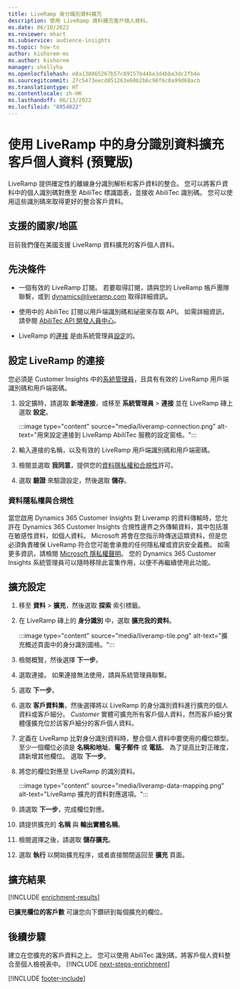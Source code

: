 ```yaml
---
title: LiveRamp 身分識別資料擴充
description: 使用 LiveRamp 資料擴充客戶個人資料。
ms.date: 06/10/2022
ms.reviewer: mhart
ms.subservice: audience-insights
ms.topic: how-to
author: kishorem-ms
ms.author: kishorem
manager: shellyha
ms.openlocfilehash: e8a130865267b57c89157b44be3d4bba3dc2fb4e
ms.sourcegitcommit: 27c5473eecd851263e60b2b6c96f6c0a99d68acb
ms.translationtype: HT
ms.contentlocale: zh-HK
ms.lasthandoff: 06/13/2022
ms.locfileid: "8954022"
---
```

# <a name="enrich-customer-profiles-with-identity-data-from-liveramp-preview"></a>使用 LiveRamp 中的身分識別資料擴充客戶個人資料 (預覽版)

LiveRamp 提供確定性的離線身分識別解析和客戶資料的整合。 您可以將客戶資料中的個人識別碼對應至 AbiliTec 標識圖表，並接收 AbiliTec 識別碼。 您可以使用這些識別碼來取得更好的整合客戶資料。

## <a name="supported-countriesregions"></a>支援的國家/地區

目前我們僅在美國支援 LiveRamp 資料擴充的客戶個人資料。

## <a name="prerequisites"></a>先決條件

- 一個有效的 LiveRamp 訂閱。 若要取得訂閱，請與您的 LiveRamp 帳戶團隊聯繫，或到 [dynamics@liveramp.com](mailto:dynamics@liveramp.com) 取得詳細資訊。

- 使用中的 AbiliTec 訂閱以用戶端識別碼和祕密來存取 API。 如需詳細資訊，請參閱 [AbiliTec API 開發人員中心](https://developers.liveramp.com/abilitec-api/)。

- LiveRamp 的[連接](connections.md) 是由系統管理員[設定](#configure-the-connection-for-liveramp)的。

## <a name="configure-the-connection-for-liveramp"></a>設定 LiveRamp 的連接

您必須是 Customer Insights 中的[系統管理員](permissions.md#admin)，且具有有效的 LiveRamp 用戶端識別碼和用戶端密碼。

1. 設定擴時，請選取 **新增連接**，或移至 **系統管理員** > **連接** 並在 LiveRamp 磚上選取 **設定**。

   :::image type="content" source="media/liveramp-connection.png" alt-text="用來設定連接到 LiveRamp AbiliTec 服務的設定窗格。":::

1. 輸入連接的名稱，以及有效的 LiveRamp 用戶端識別碼和用戶端密碼。

1. 檢閱並選取 **我同意**，提供您的[資料隱私權和合規性](#data-privacy-and-compliance)許可。

1. 選取 **驗證** 來驗證設定，然後選取 **儲存**。

### <a name="data-privacy-and-compliance"></a>資料隱私權與合規性

當您啟用 Dynamics 365 Customer Insights 對 Liveramp 的資料傳輸時，您允許在 Dynamics 365 Customer Insights 合規性邊界之外傳輸資料，其中包括潛在敏感性資料，如個人資料。 Microsoft 將會在您指示時傳送這類資料，但是您必須負責確保 LiveRamp 符合您可能會承擔的任何隱私權或資訊安全義務。 如需更多資訊，請檢閱 [Microsoft 隱私權聲明](https://go.microsoft.com/fwlink/?linkid=396732)。 您的 Dynamics 365 Customer Insights 系統管理員可以隨時移除此富集作用，以便不再繼續使用此功能。

## <a name="configure-the-enrichment"></a>擴充設定

1. 移至 **資料** > **擴充**，然後選取 **探索** 索引標籤。

1. 在 LiveRamp 磚上的 **身分識別** 中，選取 **擴充我的資料**。

   :::image type="content" source="media/liveramp-tile.png" alt-text="擴充概述頁面中的身分識別圖格。":::

1. 檢閱概覽，然後選擇 **下一步**。

1. 選取連接。 如果連接無法使用，請與系統管理員聯繫。

1. 選取 **下一步**。

1. 選取 **客戶資料集**，然後選擇將以 LiveRamp 的身分識別資料進行擴充的個人資料或客戶細分。 *Customer* 實體可擴充所有客戶個人資料，然而客戶細分實體僅擴充位於該客戶細分的客戶個人資料。

1. 定義在 LiveRamp 比對身分識別資料時，整合個人資料中要使用的欄位類型。 至少一個欄位必須是 **名稱和地址**、**電子郵件** 或 **電話**。 為了提高比對正確度，請新增其他欄位。 選取 **下一步**。

1. 將您的欄位對應至 LiveRamp 的識別資料。

   :::image type="content" source="media/liveramp-data-mapping.png" alt-text="LiveRamp 擴充的資料對應選項。":::

1. 請選取 **下一步**，完成欄位對應。

1. 請提供擴充的 **名稱** 與 **輸出實體名稱**。

1. 檢閱選擇之後，請選取 **儲存擴充**。

1. 選取 **執行** 以開始擴充程序，或者直接關閉返回至 **擴充** 頁面。

## <a name="enrichment-results"></a>擴充結果

[!INCLUDE [enrichment-results](includes/enrichment-results.md)]

**已擴充欄位的客戶數** 可讓您向下鑽研到每個擴充的欄位。

## <a name="next-steps"></a>後續步驟

建立在您擴充的客戶資料之上。 您可以使用 AbiliTec 識別碼，將客戶個人資料整合至個人檢視表中。
[!INCLUDE [next-steps-enrichment](includes/next-steps-enrichment.md)]

[!INCLUDE [footer-include](includes/footer-banner.md)]
